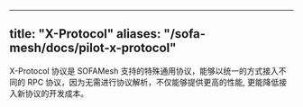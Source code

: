 
---
title: "X-Protocol"
aliases: "/sofa-mesh/docs/pilot-x-protocol"
---


X-Protocol 协议是 SOFAMesh 支持的特殊通用协议，能够以统一的方式接入不同的 RPC 协议，因为无需进行协议解析，不仅能够提供更高的性能, 更能降低接入新协议的开发成本。